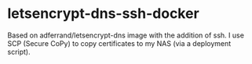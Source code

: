 # letsencrypt-dns-ssh-docker

Based on adferrand/letsencrypt-dns image with the addition of ssh.
I use SCP (Secure CoPy) to copy certificates to my NAS (via a deployment script).
